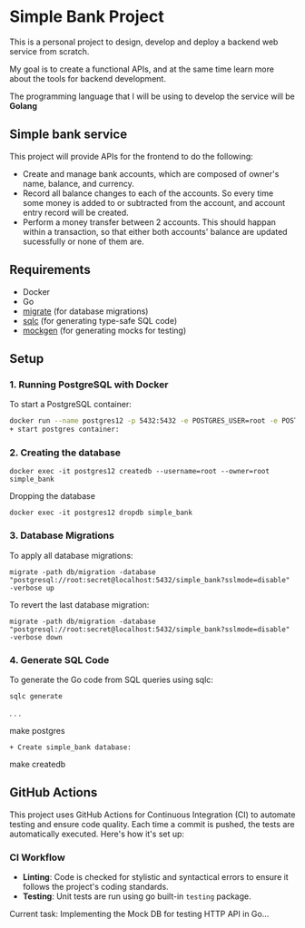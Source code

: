 # Simple Bank Project
This is a personal project to design, develop and deploy a backend web service from scratch.

My goal is to create a functional APIs, and at the same time learn more about the tools for backend development.

The programming language that I will be using to develop the service will be **Golang**

## Simple bank service
This project will provide APIs for the frontend to do the following:
+ Create and manage bank accounts, which are composed of owner's name, balance, and currency.
+ Record all balance changes to each of the accounts. So every time some money is added to or subtracted from the account, and account entry record will be created.
+ Perform a money transfer between 2 accounts. This should happan within a transaction, so that either both accounts' balance are updated sucessfully or none of them are.

## Requirements
- Docker
- Go
- [migrate](https://github.com/golang-migrate/migrate) (for database migrations)
- [sqlc](https://github.com/kyleconroy/sqlc) (for generating type-safe SQL code)
- [mockgen](https://github.com/golang/mock) (for generating mocks for testing)

## Setup

### 1. Running PostgreSQL with Docker
To start a PostgreSQL container:
```bash
docker run --name postgres12 -p 5432:5432 -e POSTGRES_USER=root -e POSTGRES_PASSWORD=secret -d postgres:12-alpine
+ start postgres container:
```

### 2. Creating the database
```
docker exec -it postgres12 createdb --username=root --owner=root simple_bank
```
Dropping the database
```
docker exec -it postgres12 dropdb simple_bank
```

### 3. Database Migrations
To apply all database migrations:
```
migrate -path db/migration -database "postgresql://root:secret@localhost:5432/simple_bank?sslmode=disable" -verbose up
```
To revert the last database migration:
```
migrate -path db/migration -database "postgresql://root:secret@localhost:5432/simple_bank?sslmode=disable" -verbose down
```

### 4. Generate SQL Code
To generate the Go code from SQL queries using sqlc:
```
sqlc generate
```
.
.
.

make postgres
```
+ Create simple_bank database:
```
make createdb


## GitHub Actions

This project uses GitHub Actions for Continuous Integration (CI) to automate testing and ensure code quality. Each time a commit is pushed, the tests are automatically executed. Here's how it's set up:

### CI Workflow

- **Linting**: Code is checked for stylistic and syntactical errors to ensure it follows the project's coding standards.
- **Testing**: Unit tests are run using go built-in `testing` package.

Current task:
Implementing the Mock DB for testing HTTP API in Go...
